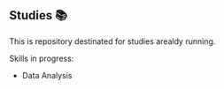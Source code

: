 ## Studies 📚

This is repository destinated for studies arealdy running.





Skills in progress:

- Data Analysis


